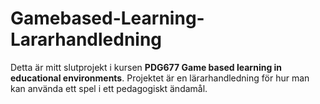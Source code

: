 # Gamebased-Learning-Lararhandledning

Detta är mitt slutprojekt i kursen **PDG677 Game based learning in educational environments**. Projektet är en lärarhandledning för hur man kan använda ett spel i ett pedagogiskt ändamål.
